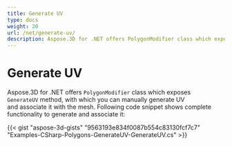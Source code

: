 ```yaml
---
title: Generate UV
type: docs
weight: 20
url: /net/generate-uv/
description: Aspose.3D for .NET offers PolygonModifier class which exposes GenerateUV method, with which you can manually generate UV and associate it with the mesh. Following code snippet shows complete functionality to generate and associate it.
---
```


# **Generate UV**
Aspose.3D for .NET offers `PolygonModifier` class which exposes `GenerateUV` method, with which you can manually generate UV and associate it with the mesh. Following code snippet shows complete functionality to generate and associate it:



{{< gist "aspose-3d-gists" "9563193e834f0087b554c83130fcf7c7" "Examples-CSharp-Polygons-GenerateUV-GenerateUV.cs" >}}
